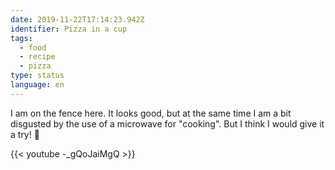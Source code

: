 ```yaml
---
date: 2019-11-22T17:14:23.942Z
identifier: Pizza in a cup
tags:
  - food
  - recipe
  - pizza
type: status
language: en
---
```

I am on the fence here. It looks good, but at the same time I am a bit disgusted by the use of a microwave for "cooking". But I think I would give it a try! 🤔

{{< youtube -_gQoJaiMgQ >}}
